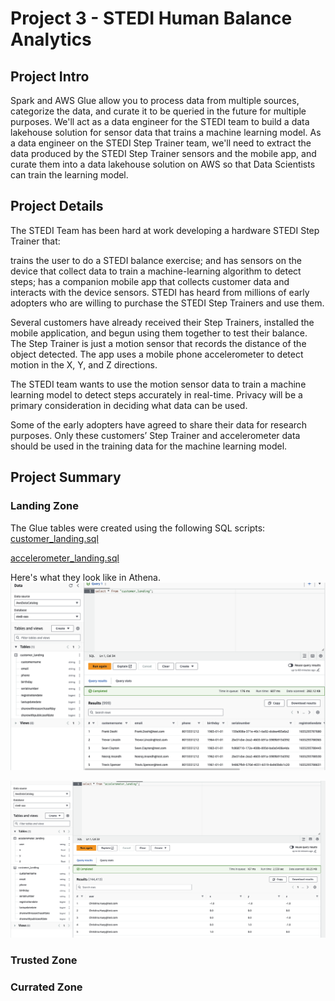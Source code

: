 # Project 3 - STEDI Human Balance Analytics

## Project Intro
Spark and AWS Glue allow you to process data from multiple sources, categorize the data, and curate it to be queried in the future for multiple purposes.
We'll act as a data engineer for the STEDI team to build a data lakehouse solution for sensor data that trains a machine learning model.
As a data engineer on the STEDI Step Trainer team, we'll need to extract the data produced by the STEDI Step Trainer sensors and the mobile app, and curate them into a data lakehouse solution on AWS so that Data Scientists can train the learning model.

## Project Details
The STEDI Team has been hard at work developing a hardware STEDI Step Trainer that:

trains the user to do a STEDI balance exercise;
and has sensors on the device that collect data to train a machine-learning algorithm to detect steps;
has a companion mobile app that collects customer data and interacts with the device sensors.
STEDI has heard from millions of early adopters who are willing to purchase the STEDI Step Trainers and use them.

Several customers have already received their Step Trainers, installed the mobile application, and begun using them together to test their balance. The Step Trainer is just a motion sensor that records the distance of the object detected. The app uses a mobile phone accelerometer to detect motion in the X, Y, and Z directions.

The STEDI team wants to use the motion sensor data to train a machine learning model to detect steps accurately in real-time. Privacy will be a primary consideration in deciding what data can be used.

Some of the early adopters have agreed to share their data for research purposes. Only these customers’ Step Trainer and accelerometer data should be used in the training data for the machine learning model.

## Project Summary

### Landing Zone
The Glue tables were created using the following SQL scripts:
[customer_landing.sql](./scripts/customer_landing.sql)

[accelerometer_landing.sql](./scripts/customer_landing.sql)

Here's what they look like in Athena.
![Customer Landing](./images/customer_landing.png)

![Accelerometer Landing](./images/accelerometer_landing.png)

### Trusted Zone


### Currated Zone



